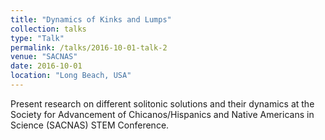 ```yaml
---
title: "Dynamics of Kinks and Lumps"
collection: talks
type: "Talk"
permalink: /talks/2016-10-01-talk-2
venue: "SACNAS"
date: 2016-10-01
location: "Long Beach, USA"
---
```


<!-- [More information here](http://example2.com) -->

Present research on different solitonic solutions and their dynamics at the Society for Advancement of Chicanos/Hispanics and Native Americans in Science (SACNAS) STEM Conference.
